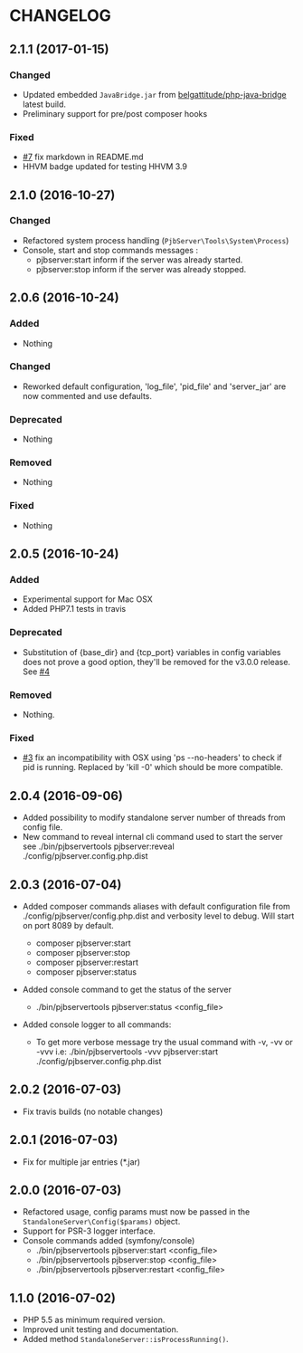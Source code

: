 # CHANGELOG

## 2.1.1 (2017-01-15)

### Changed

- Updated embedded `JavaBridge.jar` from [belgattitude/php-java-bridge](https://github.com/belgattitude/php-java-bridge) latest build. 
- Preliminary support for pre/post composer hooks

### Fixed

- [#7](https://github.com/belgattitude/pjbserver-tools/pull/7) fix markdown in README.md
- HHVM badge updated for testing HHVM 3.9


## 2.1.0 (2016-10-27)

### Changed

- Refactored system process handling (`PjbServer\Tools\System\Process`)
- Console, start and stop commands messages :
  - pjbserver:start inform if the server was already started.
  - pjbserver:stop inform if the server was already stopped.

## 2.0.6 (2016-10-24)

### Added

- Nothing

### Changed

- Reworked default configuration, 'log_file', 'pid_file' and 'server_jar' are now 
  commented and use defaults.

### Deprecated

- Nothing

### Removed

- Nothing

### Fixed

- Nothing


## 2.0.5 (2016-10-24)

### Added

- Experimental support for Mac OSX
- Added PHP7.1 tests in travis

### Deprecated

- Substitution of {base_dir} and {tcp_port} variables in config variables does not prove
  a good option, they'll be removed for the v3.0.0 release. See
  [#4](https://github.com/belgattitude/pjbserver-tools/issues/4)

### Removed

- Nothing.

### Fixed

- [#3](https://github.com/belgattitude/pjbserver-tools/issues/3) fix an
  incompatibility with OSX using 'ps --no-headers' to check if pid is running.
  Replaced by 'kill -0' which should be more compatible.


## 2.0.4 (2016-09-06)

- Added possibility to modify standalone server number of threads from config file.
- New command to reveal internal cli command used to start the server
  see ./bin/pjbservertools pjbserver:reveal ./config/pjbserver.config.php.dist

## 2.0.3 (2016-07-04)

- Added composer commands aliases with default configuration file
  from ./config/pjbserver/config.php.dist and verbosity level to debug.
  Will start on port 8089 by default.
    - composer pjbserver:start
    - composer pjbserver:stop
    - composer pjbserver:restart
    - composer pjbserver:status

- Added console command to get the status of the server
  - ./bin/pjbservertools pjbserver:status <config_file>
- Added console logger to all commands:
  - To get more verbose message try the usual command with -v, -vv or -vvv
    i.e: ./bin/pjbservertools -vvv pjbserver:start ./config/pjbserver.config.php.dist
  
## 2.0.2 (2016-07-03)

- Fix travis builds (no notable changes)

## 2.0.1 (2016-07-03)

- Fix for multiple jar entries (*.jar)

## 2.0.0 (2016-07-03)

- Refactored usage, config params must now be passed in the `StandaloneServer\Config($params)` object.
- Support for PSR-3 logger interface.
- Console commands added (symfony/console)
  - ./bin/pjbservertools pjbserver:start <config_file>
  - ./bin/pjbservertools pjbserver:stop <config_file>
  - ./bin/pjbservertools pjbserver:restart <config_file>
  


## 1.1.0 (2016-07-02)

- PHP 5.5 as minimum required version.
- Improved unit testing and documentation.
- Added method `StandaloneServer::isProcessRunning()`.

